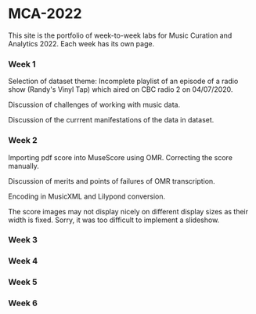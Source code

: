 # MCA-2022

This site is the portfolio of week-to-week labs for Music Curation and Analytics 2022. Each week has its own page.

### Week 1 ###
Selection of dataset theme: Incomplete playlist of an episode of a radio show (Randy's Vinyl Tap) which aired on CBC radio 2 on 04/07/2020. 

Discussion of challenges of working with music data.

Discussion of the currrent manifestations of the data in dataset.

### Week 2 ###
Importing pdf score into MuseScore using OMR. Correcting the score manually.

Discussion of merits and points of failures of OMR transcription.

Encoding in MusicXML and Lilypond conversion.

The score images may not display nicely on different display sizes as their width is fixed. Sorry, it was too difficult to implement a slideshow.

### Week 3 ###

### Week 4 ###

### Week 5 ###

### Week 6 ###
